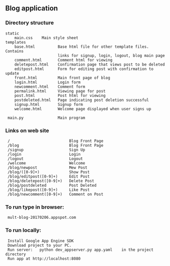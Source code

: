 ## Blog application

### Directory structure
    static 
        main.css    Main style sheet
    templates
        base.html          Base html file for other template files.  Contains
                           links for signup, login, logout, blog main page
        comment.html       Comment html for viewing
        deletepost.html    Confirmation page that views post to be deleted
        editpost.html      Form for editing post with confirmation to update
        front.html         Main front page of blog
        login.html         Login form
        newcomment.html    Comment form
        permalink.html     Viewing page for post
        post.html          Post html for viewing
        postdeleted.html   Page indicating post deletion successful
        signup.html        Signup form
        welcome.html       Welcome page displayed when user signs up

     main.py               Main program
     

### Links on web site
     /                          Blog Front Page
     /blog                      Blog Front Page
     /signup                    Sign Up
     /login                     Login
     /logout                    Logout
     /welcome                   Welcome
     /blog/newpost              Mew Post
     /blog/([0-9]+)             Show Post
     /blog/editpost([0-9]+)     Edit Post
     /blog/deletepost([0-9]+)   Delete Post
     /blog/postdeleted          Post Deleted
     /blog/likepost([0-9]+)     Like Post
     /blog/newcomment([0-9]+)   Comment on Post


### To run type in browser:
     mult-blog-20170206.appspot.com

### To run locally:
     Install Google App Engine SDK
     Download project to your PC.
     Run server:   python dev_appserver.py app.yaml    in the project directory
     Run app at http://localhost:8080




